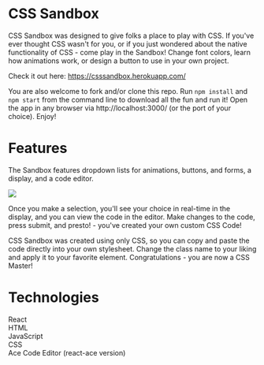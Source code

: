 # CSS Sandbox

CSS Sandbox was designed to give folks a place to play with CSS.  If you've ever thought CSS wasn't for you, or if you just wondered about the native functionality of CSS - come play in the Sandbox!  Change font colors, learn how animations work, or design a button to use in your own project.

Check it out here: https://csssandbox.herokuapp.com/

You are also welcome to fork and/or clone this repo. Run `npm install` and `npm start` from the command line to download all the fun and run it! Open the app in any browser via http://localhost:3000/ (or the port of your choice). Enjoy!


# Features
The Sandbox features dropdown lists for animations, buttons, and forms, a display, and a code editor.  


![](/md-assets/demo-lg.gif)  

Once you make a selection, you'll see your choice in real-time in the display, and you can view the code in the editor.  Make changes to the code, press submit, and presto! - you've created your own custom CSS Code!

CSS Sandbox was created using only CSS, so you can copy and paste the code directly into your own stylesheet.  Change the class name to your liking and apply it to your favorite element.  Congratulations - you are now a CSS Master!




# Technologies  
React  
HTML  
JavaScript  
CSS  
Ace Code Editor (react-ace version)  
